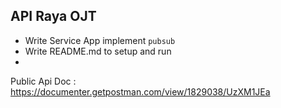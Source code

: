 ## API Raya OJT

<!-- TODO -->
- Write Service App implement `pubsub`
- Write README.md to setup and run
-

<!-- How To Setup -->

<!-- How To Run -->

Public Api Doc : https://documenter.getpostman.com/view/1829038/UzXM1JEa